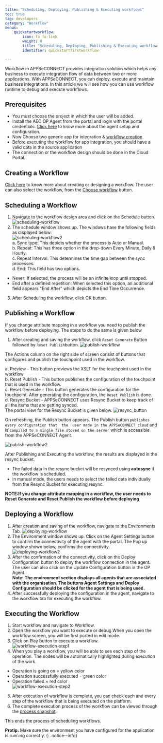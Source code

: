 ```yaml
---
title: "Scheduling, Deploying, Publishing & Executing workflows"
toc: true
tag: developers
category: "Workflow" 
menus: 
    quickstartworkflow:
        icon: fa fa-link
        weight: 8
        title: "Scheduling, Deploying, Publishing & Executing workflows"
        identifier: quickstartfirstworkflow

---
```

Workflow in APPSeCONNECT provides integration solution which helps any business to execute
integration flow of data between two or more applications. With APPSeCONNECT, you can deploy, 
execute and maintain business integrations. In this article we will see how you can use workflow
runtime to debug and execute workflows.

## Prerequisites
* You must choose the project in which the user will be added.
* Install the AEC OP Agent from the portal and login with the portal credentials. [Click here](/deployment/Deployment-Configuration/) to know more about the agent setup and configuration.
* Now Choose two generic app for integration & [workflow creation](/workflow/steps-to-create-your-first-workflow/).
* Before executing the workflow for app integration, you should have a valid data in the source application
* The connection or the workflow design should be done in the Cloud Portal.

## Creating a Workflow

[Click here](/workflow/steps-to-create-your-first-workflow/) to know more about creating or designing a workflow. The user can also select the workflow, from the [Choose workflow](/workflow/steps-to-choose-your-workflow/) button. 

## Scheduling a Workflow

1.	Navigate to the workflow design area and click on the Schedule button.  
![scheduling-workflow](/staticfiles/workflow-management/media/scheduling-workflow.png)   
2.	The schedule window shows up. The windows have the following fields as displayed below:  
![scheduling-workflow2](/staticfiles/workflow-management/media/scheduling-workflow2.png)     
a.	Sync type: This depicts whether the process is Auto or Manual.      
b.	Repeat: This has three option in the drop-down Every Minute, Daily & Hourly.    
c.	Repeat Interval: This determines the time gap between the sync processes.     
d.	End: This field has two options.   
* Never: If selected, the process will be an infinite loop until stopped.
* End after a defined repetition: When selected this option, an additional field appears "End After" which
  depicts the End Time Occurrence.
3.	After Scheduling the workflow, click OK button.

## Publishing a Workflow

If you change attribute mapping in a workflow you need to publish the workflow before deploying. The steps to do the same
is given below

1.	After creating and saving the workflow, click `Reset Generate` Button followed by `Reset Publish`button.
![publish-workflow](/staticfiles/workflow-management/media/publish-workflow.png)

The Actions column on the right side of screen consist of buttons that configures and publish the touchpoint used in the workflow.

a. Preview - This button previews the XSLT for the touchpoint used in the workflow  
b. Reset Publish - This button publishes the configuration of the touchpoint that is used in the workflow.  
c. Reset Generate - This button generates the configuration for the touchpoint. After generating the configuration, the `Reset Publish` is done.  
d. Resync Bucket - APPSeCONNECT uses Resync Bucket to keep track of all the items that are getting synced.   
   The portal view for the Resync Bucket is given below.
![resync_button](/staticfiles/workflow-management/media/resync_button.png)

 On refreshing, the Publish button appears. The Publish button `publishes every configuration that  the 
user made in the APPSeCONNECT cloud` and is `compiled to a single file stored on the server` which is 
accessible from the APPSeCONNECT Agent.

![publish-workflow2](/staticfiles/workflow-management/media/publish-workflow2.png) 

After Publishing and Executing the workflow, the results are displayed in the resync bucket. 

* The failed data in the resync bucket will be resynced using **autosync** if the workflow is scheduled. 
* In manual mode, the users needs to select the failed data individually from the Resync Bucket for executing resync. 

**NOTE:If you change attribute mapping in a workflow, the user needs to Reset Generate and Reset Publish the workflow before deploying**

## Deploying a Workflow

1. After creation and saving of the workflow, navigate to the Environments Tab. 
![deploying-workflow](/staticfiles/workflow-management/media/deploying-workflow.png) 
2. The Environment window shows up. Click on the Agent Settings button to confirm the connectivity of the agent with the portal. 
The Pop up window shown below, confirms the connectivity.
![deploying-workflow2](/staticfiles/workflow-management/media/deploying-workflow2.png) 
3. After the confirmation of the connectivity, click on the Deploy Configuration button to deploy the workflow connection
in the agent. The user can also click on the Update Configuration button in the OP Agent.  
**Note: The environment section displays all agents that are associated with the organisation. The buttons Agent Settings 
and Deploy Configuration should be clicked for the agent that is being used.**
4. After successfully deploying the configuration in the agent, navigate to the workflow tab for executing the workflow.

## Executing the Workflow

1. Start workflow and navigate to Workflow.      
2. Open the workflow you want to execute or debug.When you open the workflow screen, you will be first
ported in edit mode.       
3. Click on Play button to execute a workflow.         
![workflow-execution-step1](/staticfiles/workflow-management/media/workflow-execution-step1.png)      
4. When you play a workflow, you will be able to see each step of the operation. The nodes will be automatically highlighted during execution of the work.
 - Operation is going on = yellow color
 - Operation successfully executed = green color
 - Operation failed = red color  
![workflow-execution-step2](/staticfiles/workflow-management/media/workflow-execution-step2.png)
5. After execution of workflow is complete, you can check each and every step of the workflow that is being executed on the platform.  
6. The complete execution process of the workflow can be viewed through the [process snapshot](/workflow/list-of-snapshot/).

This ends the process of scheduling workflows.

**Protip:** Make sure the environment you have configured for the application is running correctly. 
 {: .notice--info}
